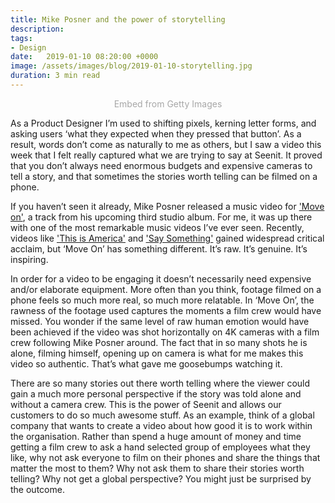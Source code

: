 ```yaml
---
title: Mike Posner and the power of storytelling
description: 
tags:
- Design
date:   2019-01-10 08:20:00 +0000
image: /assets/images/blog/2019-01-10-storytelling.jpg
duration: 3 min read
---
```


<div align="center">
    <a id='FLEFPkfuTzV8HqeJpyGffw' class='gie-single' href='http://www.gettyimages.co.uk/detail/1070918866' target='_blank' style='color:#a7a7a7;text-decoration:none;font-weight:normal !important;border:none;display:inline-block;'>Embed from Getty Images</a><script>window.gie=window.gie||function(c){(gie.q=gie.q||[]).push(c)};gie(function(){gie.widgets.load({id:'FLEFPkfuTzV8HqeJpyGffw',sig:'BxkdwVZtHdLhXmKK8Jqv2bejKyAwax_1lEt-3msOUts=',w:'594px',h:'396px',items:'1070918866',caption: true ,tld:'co.uk',is360: false })});</script><script src='//embed-cdn.gettyimages.com/widgets.js' charset='utf-8' async></script>
</div>    

As a Product Designer I’m used to shifting pixels, kerning letter forms, and asking users ‘what they expected when they pressed that button’. As a result, words don’t come as naturally to me as others, but I saw a video this week that I felt really captured what we are trying to say at Seenit. It proved that you don’t always need enormous budgets and expensive cameras to tell a story, and that sometimes the stories worth telling can be filmed on a phone.

If you haven’t seen it already, Mike Posner released a music video for <a href="https://www.youtube.com/watch?v=A2CwZ1UTSSA" target="_blank">'Move on'</a>, a track from his upcoming third studio album. For me, it was up there with one of the most remarkable music videos I’ve ever seen. Recently, videos like <a href="https://www.youtube.com/watch?v=VYOjWnS4cMY" target="_blank">'This is America'</a> and <a href="https://www.youtube.com/watch?v=8MPbR6Cbwi4" target="_blank">'Say Something'</a> gained widespread critical acclaim, but ‘Move On’ has something different. It’s raw. It’s genuine. It’s inspiring.

In order for a video to be engaging it doesn’t necessarily need expensive and/or elaborate equipment. More often than you think, footage filmed on a phone feels so much more real, so much more relatable. In ‘Move On’, the rawness of the footage used captures the moments a film crew would have missed. You wonder if the same level of raw human emotion would have been achieved if the video was shot horizontally on 4K cameras with a film crew following Mike Posner around. The fact that in so many shots he is alone, filming himself, opening up on camera is what for me makes this video so authentic. That’s what gave me goosebumps watching it.

There are so many stories out there worth telling where the viewer could gain a much more personal perspective if the story was told alone and without a camera crew. This is the power of Seenit and allows our customers to do so much awesome stuff. As an example, think of a global company that wants to create a video about how good it is to work within the organisation. Rather than spend a huge amount of money and time getting a film crew to ask a hand selected group of employees what they like, why not ask everyone to film on their phones and share the things that matter the most to them? Why not ask them to share their stories worth telling? Why not get a global perspective? You might just be surprised by the outcome.